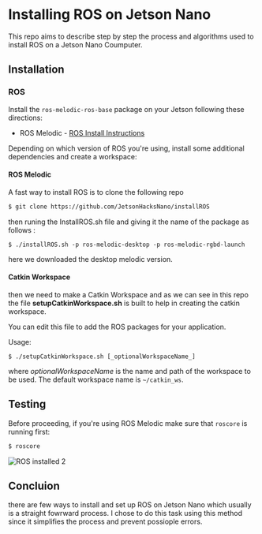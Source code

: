 
# Installing ROS on Jetson Nano
This repo aims to describe step by step the process and algorithms used to install ROS on a Jetson Nano Coumputer.
	

## Installation


### ROS

Install the `ros-melodic-ros-base` package on your Jetson following these directions:

* ROS Melodic - [ROS Install Instructions](http://wiki.ros.org/melodic/Installation/Ubuntu)


Depending on which version of ROS you're using, install some additional dependencies and create a workspace:

#### ROS Melodic

A fast way to install ROS is to clone the following repo

```bash
$ git clone https://github.com/JetsonHacksNano/installROS
```

then runing the InstallROS.sh file and giving it the name of the package as follows :

`$ ./installROS.sh -p ros-melodic-desktop -p ros-melodic-rgbd-launch`

here we downloaded the desktop melodic version.


#### Catkin Workspace 

then we need to make a Catkin Workspace and as we can see in this repo the file **setupCatkinWorkspace.sh** is built to help in creating the catkin workspace.

You can edit this file to add the ROS packages for your application. 

Usage:

`$ ./setupCatkinWorkspace.sh [_optionalWorkspaceName_]`

where _optionalWorkspaceName_ is the name and path of the workspace to be used. The default workspace name is `~/catkin_ws`. 




## Testing

Before proceeding, if you're using ROS Melodic make sure that `roscore` is running first:

```bash
$ roscore
```


![ROS installed 2](https://user-images.githubusercontent.com/93100711/176091950-bf7d2a40-0323-49d1-8491-a2eaed2d982a.PNG)


## Concluion 

there are few ways to install and set up ROS on Jetson Nano which usually is a straight fowrward process. I chose to do this task using this method since it simplifies the process and prevent possiople errors.

